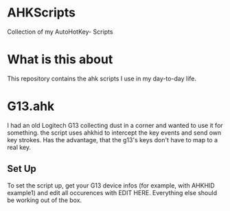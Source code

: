 # AHKScripts
Collection of my AutoHotKey- Scripts

# What is this about
This repository contains the ahk scripts I use in my day-to-day life.

# G13.ahk
I had an old Logitech G13 collecting dust in a corner and wanted to use it for something. the script uses ahkhid to intercept the key events and send own key strokes. Has the advantage, that the g13's keys don't have to map to a real key.

## Set Up
To set the script up, get your G13 device infos (for example, with AHKHID example1) and edit all occurences with EDIT HERE. Everything else should be working out of the box.
